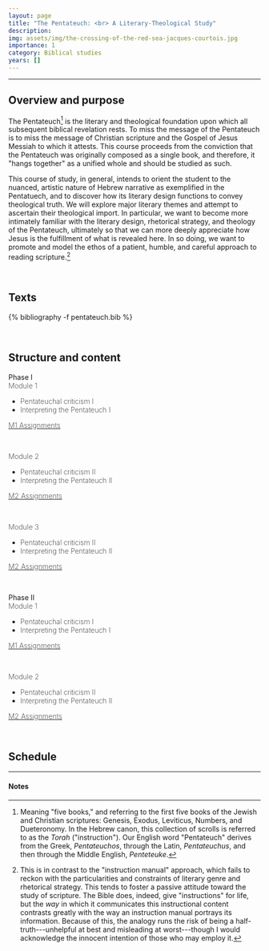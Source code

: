 ```yaml
---
layout: page
title: "The Pentateuch: <br> A Literary-Theological Study"
description:
img: assets/img/the-crossing-of-the-red-sea-jacques-courtois.jpg
importance: 1
category: Biblical studies
years: []
---
```


***

## Overview and purpose

The Pentateuch[^1] is the literary and theological foundation upon which all subsequent biblical revelation rests. To miss the message of the Pentateuch is to miss the message of Christian scripture and the Gospel of Jesus Messiah to which it attests. This course proceeds from the conviction that the Pentateuch was originally composed as a single book, and therefore, it "hangs together" as a unified whole and should be studied as such.

This course of study, in general, intends to orient the student to the nuanced, artistic nature of Hebrew narrative as exemplified in the Pentatuech, and to discover how its literary design functions to convey theological truth. We will explore major literary themes and attempt to ascertain their theological import. In particular, we want to become more intimately familiar with the literary design, rhetorical strategy, and theology of the Pentateuch, ultimately so that we can more deeply appreciate how Jesus is the fulfillment of what is revealed here. In so doing, we want to promote and model the ethos of a patient, humble, and careful approach to reading scripture.[^2] 

&nbsp;
## Texts

<!-- _pages/publications.md -->
<div class="publications">

{% bibliography -f pentateuch.bib %}

</div>

&nbsp;
## Structure and content

<div class="card">
	<div class="card-header">Phase I</div>
	<div class="card-body" style="font-weight:200">

  <div class="row">
    <div class="col-sm-2">
      <span class="badge badge-module">Module 1</span>
    </div>
    <div class="col-sm-6">
	  <ul>
  		<li>Pentateuchal criticism I</li>
  		<li>Interpreting the Pentateuch I</li>
	</ul>  
    </div>
    <div class="col-sm">
      <a href="/pentateuch-resources/pent-m1assign" class="btn btn-assign shadow-none">M1 Assignments</a>
    </div>
  </div>

&nbsp;

  <div class="row">
    <div class="col-sm-2">
      <span class="badge badge-module">Module 2</span>
    </div>
    <div class="col-sm-6">
      <ul>
  		<li>Pentateuchal criticism II</li>
  		<li>Interpreting the Pentateuch II</li>
	</ul>
    </div>
    <div class="col-sm">
      <a href="/pentateuch-resources/pent-m2assign" class="btn btn-assign shadow-none">M2 Assignments</a>
    </div>
  </div>

&nbsp;

  <div class="row">
    <div class="col-sm-2">
      <span class="badge badge-module">Module 3</span>
    </div>
    <div class="col-sm-6">
      <ul>
  		<li>Pentateuchal criticism II</li>
  		<li>Interpreting the Pentateuch II</li>
	</ul>
    </div>
    <div class="col-sm">
      <a href="/pentateuch-resources/pent-m2assign" class="btn btn-assign shadow-none">M2 Assignments</a>
    </div>
  </div>
</div>
</div>

&nbsp;

<div class="card">
	<div class="card-header">Phase II</div>
	<div class="card-body" style="font-weight:200">

  <div class="row">
    <div class="col-sm-2">
      <span class="badge badge-module">Module 1</span>
    </div>
    <div class="col-sm-6">
	  <ul>
  		<li>Pentateuchal criticism I</li>
  		<li>Interpreting the Pentateuch I</li>
	</ul>  
    </div>
    <div class="col-sm">
      <a href="/pentateuch-resources/pent-m1assign" class="btn btn-assign shadow-none">M1 Assignments</a>
    </div>
  </div>

&nbsp;

  <div class="row">
    <div class="col-sm-2">
      <span class="badge badge-module">Module 2</span>
    </div>
    <div class="col-sm-6">
      <ul>
  		<li>Pentateuchal criticism II</li>
  		<li>Interpreting the Pentateuch II</li>
	</ul>
    </div>
    <div class="col-sm">
      <a href="/pentateuch-resources/pent-m2assign" class="btn btn-assign shadow-none">M2 Assignments</a>
    </div>
  </div>
</div>
</div>


&nbsp;
## Schedule

***

#### Notes

[^1]: Meaning "five books," and referring to the first five books of the Jewish and Christian scriptures: Genesis, Exodus, Leviticus, Numbers, and Dueteronomy. In the Hebrew canon, this collection of scrolls is referred to as the *Torah* ("instruction"). Our English word "Pentateuch" derives from the Greek, *Pentateuchos*, through the Latin, *Pentateuchus*, and then through the Middle English, *Penteteuke*.
[^2]: This is in contrast to the "instruction manual" approach, which fails to reckon with the particularities and constraints of literary genre and rhetorical strategy. This  tends to foster a passive attitude toward the study of scripture. The Bible does, indeed, give "instructions" for life, but the *way* in which it communicates this instructional content contrasts greatly with the way an instruction manual portrays its information. Because of this, the analogy runs the risk of being a half-truth---unhelpful at best and misleading at worst---though I would acknowledge the innocent intention of those who may employ it.
